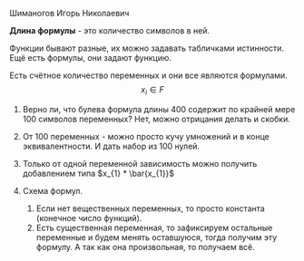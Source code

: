Шиманогов Игорь Николаевич

**Длина формулы** - это количество символов в ней.


Функции бывают разные, их можно задавать табличками истинности. 
Ещё есть формулы, они задают функцию.

Есть счётное количество переменных и они все являются формулами.
$$
x_{i} \in F
$$

1. Верно ли, что булева формула длины 400 содержит по крайней мере 100 символов переменных? Нет, можно отрицания делать и скобки.

2. От 100 переменных - можно просто кучу умножений и в конце эквивалентности. И дать набор из 100 нулей.

3. Только от одной переменной зависимость можно получить добавлением типа $x_{1} * \bar{x_{1}}$
4. Схема формул.
   1) Если нет вещественных переменных, то просто константа (конечное число функций).
   2) Есть существенная переменная, то зафиксируем остальные переменные и будем менять оставшуюся, тогда получим эту формулу. А так как она произвольная, то получаем всё.